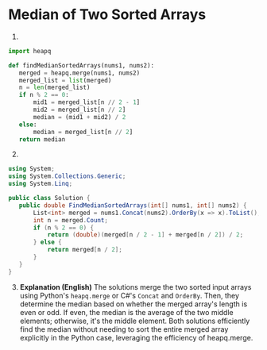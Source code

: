 # Median of Two Sorted Arrays

1.
 ```python
import heapq

def findMedianSortedArrays(nums1, nums2):
    merged = heapq.merge(nums1, nums2)
    merged_list = list(merged)
    n = len(merged_list)
    if n % 2 == 0:
        mid1 = merged_list[n // 2 - 1]
        mid2 = merged_list[n // 2]
        median = (mid1 + mid2) / 2
    else:
        median = merged_list[n // 2]
    return median

```
2.
 ```csharp
using System;
using System.Collections.Generic;
using System.Linq;

public class Solution {
    public double FindMedianSortedArrays(int[] nums1, int[] nums2) {
        List<int> merged = nums1.Concat(nums2).OrderBy(x => x).ToList();
        int n = merged.Count;
        if (n % 2 == 0) {
            return (double)(merged[n / 2 - 1] + merged[n / 2]) / 2;
        } else {
            return merged[n / 2];
        }
    }
}
```
3. **Explanation (English)** The solutions merge the two sorted input arrays using Python's `heapq.merge` or C#'s `Concat` and `OrderBy`.  Then, they determine the median based on whether the merged array's length is even or odd. If even, the median is the average of the two middle elements; otherwise, it's the middle element.  Both solutions efficiently find the median without needing to sort the entire merged array explicitly in the Python case, leveraging the efficiency of heapq.merge.
	
